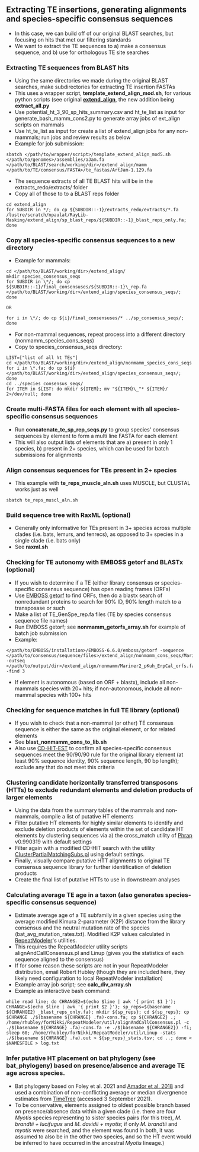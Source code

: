 ## Extracting TE insertions, generating alignments and species-specific consensus sequences
  * In this case, we can build off of our original BLAST searches, but focusing on hits that met our filtering standards
  * We want to extract the TE sequences to a) make a consensus sequence, and b) use for orthologous TE site searches
 
### Extracting TE sequences from BLAST hits
  * Using the same directories we made during the original BLAST searches, make subdirectories for extracting TE insertion FASTAs
  * This uses a wrapper script, **template_extend_align_mod.sh**, for various python scripts (see original [**extend_align**](https://github.com/davidaray/bioinfo_tools/blob/master/extend_align.sh), the new addition being **extract_all.py**
  * Use potential_ht_3_90_sp_hits_summary.csv and ht_te_list as input for generate_bash_mamm_cons2.py to generate array jobs of ext_align scripts on mammals
  * Use ht_te_list as input for create a list of extend_align jobs for any non-mammals; run jobs and review results as below
  * Example for job submission:
  ```
  sbatch </path/to/wrapper/script>/template_extend_align_mod5.sh </path/to/genomes>/assemblies/aJam.fa </path/to/BLAST/search/working/dir>/extend_align/mamm </path/to/TE/consensus/FASTA>/te_fastas/ArtJam-1.129.fa
  ```
  * The sequence extracts of all TE BLAST hits will be in the extracts_redo/extracts/ folder
  * Copy all of those to to a BLAST reps folder
  ```
  cd extend_align
  for SUBDIR in */; do cp ${SUBDIR::-1}/extracts_redo/extracts/*.fa /lustre/scratch/npaulat/RayLib-Masking/extend_align/sp_blast_reps/${SUBDIR::-1}_blast_reps_only.fa; done
  ```
  
### Copy all species-specific consensus sequences to a new directory
  * Example for mammals:
  ```
  cd </path/to/BLAST/working/dir>/extend_align/
  mkdir species_consensus_seqs
  for SUBDIR in \*/; do cp ${SUBDIR::-1}/final_consensuses/${SUBDIR::-1}\_rep.fa </path/to/BLAST/working/dir>/extend_align/species_consensus_seqs/; done
  ```
    OR
  ```
  for i in \*/; do cp ${i}/final_consensuses/* ../sp_consensus_seqs/; done
  ```
  
  * For non-mammal sequences, repeat process into a different directory (nonmamm_species_cons_seqs)
  * Copy to species_consensus_seqs directory:
  ```
  LIST=["list of all ht TEs"]
  cd </path/to/BLAST/working/dir>/extend_align/nonmamm_species_cons_seqs
  for i in \*.fa; do cp ${i} </path/to/BLAST/working/dir>/extend_align/species_consensus_seqs/; done
  cd ../species_consensus_seqs/
  for ITEM in $LIST: do mkdir ${ITEM}; mv "${ITEM}\_"* ${ITEM}/ 2>/dev/null; done
  ```
  
### Create multi-FASTA files for each element with all species-specific consensus sequences
  * Run **concatenate_te_sp_rep_seqs.py** to group species' consensus sequences by element to form a multi line FASTA for each element
  * This will also output lists of elements that are a) present in only 1 species, b) present in 2+ species, which can be used for batch submissions for alignments
  
### Align consensus sequences for TEs present in 2+ species
  * This example with **te_reps_muscle_aln.sh** uses MUSCLE, but CLUSTAL works just as well
  ```
  sbatch te_reps_muscl_aln.sh
  ```
  
### Build sequence tree with RaxML (optional)
  * Generally only informative for TEs present in 3+ species across multiple clades (i.e. bats, lemurs, and tenrecs), as opposed to 3+ species in a single clade (i.e. bats only)
  * See **raxml.sh**

### Checking for TE autonomy with EMBOSS getorf and BLASTx (optional)
  * If you wish to determine if a TE (either library consensus or species-specific consensus sequence) has open reading frames (ORFs)
  * Use [EMBOSS getorf](https://www.bioinformatics.nl/cgi-bin/emboss/help/getorf) to find ORFs, then do a blastx search of nonredundant proteins to search for 90% ID, 90% length match to a transposase or such
  * Make a list of TE_GenSpe_rep.fa files (TE by species consensus sequence file names)
  * Run EMBOSS getorf; see **nonmamm_getorfs_array.sh** for example of batch job submission
  * Example:
  ```
  </path/to/EMBOSS/installation>/EMBOSS-6.6.0/emboss/getorf -sequence </path/to/consensus/sequence/files>/extend_align/nonmamm_cons_seqs/Mariner2_pKuh_ErpCal_rep.fa -outseq </path/to/output/dir>/extend_align/nonmamm/Mariner2_pKuh_ErpCal_orfs.fa -find 3
  ```
  * If element is autonomous (based on ORF + blastx), include all non-mammals species with 20+ hits; if non-autonomous, include all non-mammal species with 100+ hits
  
### Checking for sequence matches in full TE library (optional)
  * If you wish to check that a non-mammal (or other) TE consensus sequence is either the same as the original element, or for related elements
  * See **blast_nonmamm_cons_to_lib.sh**
  * Also use [CD-HIT-EST](http://weizhongli-lab.org/cd-hit/) to confirm all species-specific consensus sequences meet the 90/90/90 rule for the original library element (at least 90% sequence identity, 90% sequence length, 90 bp length); exclude any that do not meet this criteria

### Clustering candidate horizontally transferred transposons (HTTs) to exclude redundant elements and deletion products of larger elements
  * Using the data from the summary tables of the mammals and non-mammals, compile a list of putative HT elements
  * Filter putative HT elements for highly similar elements to identify and exclude deletion products of elements within the set of candidate HT elements by clustering sequences via a) the cross_match utility of [Phrap](http://www.phrap.org/phredphrapconsed.html) v0.990319 with default settings
  * Filter again with a modified CD-HIT search with the utility [ClusterPartialMatchingSubs.pl](https://currentprotocols.onlinelibrary.wiley.com/doi/abs/10.1002/cpz1.154) using default settings.
  * Finally, visually compare putative HTT alignments to original TE consensus sequence library for further identification of deletion products
  * Create the final list of putative HTTs to use in downstream analyses
  
### Calculating average TE age in a taxon (also generates species-specific consensus sequence)
  * Estimate average age of a TE subfamily in a given species using the average modified Kimura 2-parameter (K2P) distance from the library consensus and the neutral mutation rate of the species (bat_avg_mutation_rates.txt). Modified K2P values calculated in [RepeatModeler](http://repeatmasker.org/)'s utilities.
  * This requires the RepeatModeler utility scripts alignAndCallConsensus.pl and Linup (gives you the statistics of each sequence aligned to the consensus)
  * If for some reason these scripts are not in your RepeatModeler distribution, email Robert Hubley (though they are included here, they likely need configuration to local RepeatModeler installation)
  * Example array job script; see **calc_div_array.sh**
  * Example as interactive bash command:
  ```
  while read line; do CHRANGE2=$(echo $line | awk '{ print $1 }'); CHRANGE=$(echo $line | awk '{ print $2 }'); sp_reps=$(basename ${CHRANGE2} _blast_reps_only.fa); mkdir ${sp_reps}; cd ${sp_reps}; cp $CHRANGE ./$(basename ${CHRANGE} .fa)-cons.fa; cp ${CHRANGE2} .; /home/rhubley/forNikki/RepeatModeler/util/alignAndCallConsensus.pl -c ./$(basename ${CHRANGE} .fa)-cons.fa -e ./$(basename ${CHRANGE2}) -fi; sleep 60; /home/rhubley/forNikki/RepeatModeler/util/Linup -stats ./$(basename ${CHRANGE} .fa).out > ${sp_reps}_stats.tsv; cd ..; done < $NAMESFILE > log.txt
  ```
  
### Infer putative HT placement on bat phylogeny (see bat_phylogeny) based on presence/absence and average TE age across species.
  * Bat phylogeny based on Foley et al. 2021 and [Amador et al. 2018](https://link.springer.com/article/10.1007/s10914-016-9363-8) and used a combination of non-conflicting average or median divergnence estimates from [TimeTree](http://www.timetree.org/) (accessed 3 September 2021).
  * To be conservative, elements assigned to oldest possible branch based on presence/absence data within a given clade (i.e. there are four _Myotis_ species representing to sister species pairs (for this tree), _M. brandtii + lucifugus_ and _M. davidii + myotis_; if only _M. brandtii_ and _myotis_ were searched, and the element was found in both, it was assumed to also be in the other two species, and so the HT event would be inferred to have occurred in the ancestral _Myotis_ lineage.)
  
  
  
